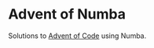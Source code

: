Advent of Numba
===============

Solutions to [Advent of Code](https://adventofcode.com) using Numba.
